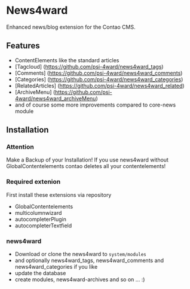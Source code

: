 News4ward
=============

Enhanced news/blog extension for the Contao CMS.

Features
--------
* ContentElements like the standard articles
* [Tagcloud] (https://github.com/psi-4ward/news4ward_tags)
* [Comments] (https://github.com/psi-4ward/news4ward_comments)
* [Categories] (https://github.com/psi-4ward/news4ward_categories)
* [RelatedArticles] (https://github.com/psi-4ward/news4ward_related)
* [ArchiveMenu] (https://github.com/psi-4ward/news4ward_archiveMenu)
* and of course some more improvements compared to core-news module

Installation
------------

### Attention
Make a Backup of your Installation! If you use news4ward without GlobalContentelements
contao deletes all your contentelements!

### Required extenion
First install these extensions via repository

* GlobalContentelements
* multicolumnwizard
* autocompleterPlugin
* autocompleterTextfield

### news4ward

* Download or clone the news4ward to `system/modules`
* and optionally news4ward_tags, news4ward_comments and news4ward_categories if you like
* update the database
* create modules, news4ward-archives and so on ... :)